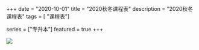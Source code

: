 +++
date = "2020-10-01"
title = "2020秋冬课程表"
description = "2020秋冬课程表"
tags = [ "课程表"]

series = ["专升本"]
featured = true
+++

![](https://gitee.com/lalalaxiaowifi/pictures/raw/master/image/20201019104306.png)



